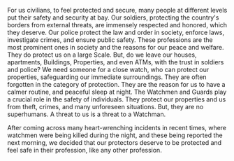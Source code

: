 For us civilians, to feel protected and secure, many people at different levels put their safety and security at bay. Our soldiers, protecting the country's borders from external threats, are immensely respected and honored, which they deserve. Our police protect the law and order in society, enforce laws, investigate crimes, and ensure public safety. These professions are the most prominent ones in society and the reasons for our peace and welfare. They do protect us on a large Scale. But, do we leave our houses, apartments, Buildings, Properties, and even ATMs, with the trust in soldiers and police? We need someone for a close watch, who can protect our properties, safeguarding our immediate surroundings. They are often forgotten in the category of protection. They are the reason for us to have a calmer routine, and peaceful sleep at night. The Watchmen and Guards play a crucial role in the safety of individuals. They protect our properties and us from theft, crimes, and many unforeseen situations. But, they are no superhumans. A threat to us is a threat to a Watchman. 

After coming across many heart-wrenching incidents in recent times, where watchmen were being killed during the night, and these being reported the next morning, we decided that our protectors deserve to be protected and feel safe in their profession, like any other profession.
